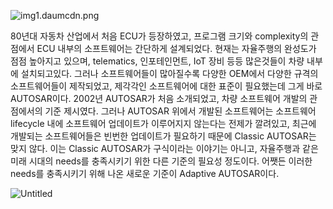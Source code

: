 ![img1.daumcdn.png](https://s3-us-west-2.amazonaws.com/secure.notion-static.com/20771274-6cf4-4a7e-9831-a53026416f51/img1.daumcdn.png)

80년대 자동차 산업에서 처음 ECU가 등장하였고, 프로그램 크기와 complexity의 관점에서 ECU 내부의 소프트웨어는 간단하게 설계되었다.
현재는 자율주행의 완성도가 점점 높아지고 있으며, telematics, 인포테인먼트, IoT 장비 등등 많은것들이 차량 내부에 설치되고있다.
그러나 소프트웨어들이 많아질수록 다양한 OEM에서 다양한 규격의 소프트웨어들이 제작되었고, 제각각인 소프트웨어에 대한 표준이 필요했는데 그게 바로 AUTOSAR이다.
2002년 AUTOSAR가 처음 소개되었고, 차량 소프트웨어 개발의 관점에서의 기준 제시였다.
그러나 AUTOSAR 위에서 개발된 소프트웨어는 소프트웨어 lifecycle 내에 소프트웨어 업데이트가 이루어지지 않는다는 전제가 깔려있고, 최근에 개발되는 소프트웨어들은 빈번한 업데이트가 필요하기 때문에 Classic AUTOSAR는 맞지 않다.
이는 Classic AUTOSAR가 구식이라는 이야기는 아니고, 자율주행과 같은 미래 시대의 needs를 충족시키기 위한 다른 기준의 필요성 정도이다.
어쨋든 이러한 needs를 충족시키기 위해 나온 새로운 기준이 Adaptive AUTOSAR이다.

![Untitled](https://s3-us-west-2.amazonaws.com/secure.notion-static.com/ed4da907-3b23-4a28-9bdb-2fe3bb0a45b6/Untitled.png)